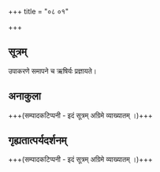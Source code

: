 +++
title = "०८ ०१"

+++
## सूत्रम्
उपाकरणे समापने च ऋषिर्यः प्रज्ञायते।
## अनाकुला
+++(सम्पादकटिप्पनी - इदं सूत्रम् अग्रिमे व्याख्यातम् ।)+++

## गृह्यतात्पर्यदर्शनम्
+++(सम्पादकटिप्पनी - इदं सूत्रम् अग्रिमे व्याख्यातम् ।)+++
